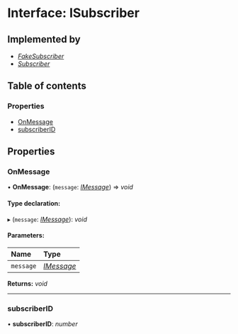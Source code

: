 # Interface: ISubscriber

## Implemented by

* [*FakeSubscriber*](../classes/fakesubscriber.md)
* [*Subscriber*](../classes/subscriber.md)

## Table of contents

### Properties

- [OnMessage](isubscriber.md#onmessage)
- [subscriberID](isubscriber.md#subscriberid)

## Properties

### OnMessage

• **OnMessage**: (`message`: [*IMessage*](imessage.md)) => *void*

#### Type declaration:

▸ (`message`: [*IMessage*](imessage.md)): *void*

#### Parameters:

Name | Type |
:------ | :------ |
`message` | [*IMessage*](imessage.md) |

**Returns:** *void*

___

### subscriberID

• **subscriberID**: *number*
